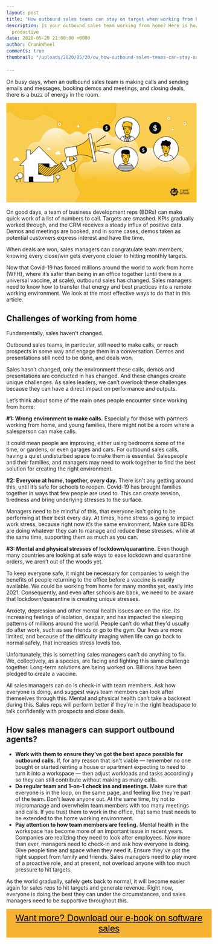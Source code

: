 ```yaml
---
layout: post
title: 'How outbound sales teams can stay on target when working from home '
description: Is your outbound sales team working from home? Here is how they stay
  productive
date: 2020-05-20 21:00:00 +0000
author: CrankWheel
comments: true
thumbnail: "/uploads/2020/05/20/cw_how-outbound-sales-teams-can-stay-on-target-when-working-from-home.jpg"

---
```

On busy days, when an outbound sales team is making calls and sending emails and messages, booking demos and meetings, and closing deals, there is a buzz of energy in the room.

![](/uploads/2020/05/20/cw_how-outbound-sales-teams-can-stay-on-target-when-working-from-home.jpg)

On good days, a team of business development reps (BDRs) can make quick work of a list of numbers to call. Targets are smashed. KPIs gradually worked through, and the CRM receives a steady influx of positive data. Demos and meetings are booked, and in some cases, demos taken as potential customers express interest and have the time.

When deals are won, sales managers can congratulate team members, knowing every close/win gets everyone closer to hitting monthly targets.

Now that Covid-19 has forced millions around the world to work from home (WFH), where it’s safer than being in an office together (until there is a universal vaccine, at scale), outbound sales has changed. Sales managers need to know how to transfer that energy and best practices into a remote working environment. We look at the most effective ways to do that in this article.

## Challenges of working from home

Fundamentally, sales haven't changed.

Outbound sales teams, in particular, still need to make calls, or reach prospects in some way and engage them in a conversation. Demos and presentations still need to be done, and deals won.

Sales hasn't changed, only the environment these calls, demos and presentations are conducted in has changed. And these changes create unique challenges. As sales leaders, we can’t overlook these challenges because they can have a direct impact on performance and outputs.

Let’s think about some of the main ones people encounter since working from home:

**#1: Wrong environment to make calls.** Especially for those with partners working from home, and young families, there might not be a room where a salesperson can make calls.

It could mean people are improving, either using bedrooms some of the time, or gardens, or even garages and cars. For outbound sales calls, having a quiet undisturbed space to make them is essential. Salespeople and their families, and managers may need to work together to find the best solution for creating the right environment.

**#2: Everyone at home, together, every day.** There isn't any getting around this, until it’s safe for schools to reopen. Covid-19 has brought families together in ways that few people are used to. This can create tension, tiredness and bring underlying stresses to the surface.

Managers need to be mindful of this, that everyone isn't going to be performing at their best every day. At times, home stress is going to impact work stress, because right now it’s the same environment. Make sure BDRs are doing whatever they can to manage and reduce these stresses, while at the same time, supporting them as much as you can.

**#3: Mental and physical stresses of lockdown/quarantine.** Even though many countries are looking at safe ways to ease lockdown and quarantine orders, we aren’t out of the woods yet.

To keep everyone safe, it might be necessary for companies to weigh the benefits of people returning to the office before a vaccine is readily available. We could be working from home for many months yet, easily into 2021. Consequently, and even after schools are back, we need to be aware that lockdown/quarantine is creating unique stresses.

Anxiety, depression and other mental health issues are on the rise. Its increasing feelings of isolation, despair, and has impacted the sleeping patterns of millions around the world. People can’t do what they'd usually do after work, such as see friends or go to the gym. Our lives are more limited, and because of the difficulty imaging when life can go back to normal safely, that increases stress levels too.

Unfortunately, this is something sales managers can’t do anything to fix. We, collectively, as a species, are facing and fighting this same challenge together. Long-term solutions are being worked on. Billions have been pledged to create a vaccine.

All sales managers can do is check-in with team members. Ask how everyone is doing, and suggest ways team members can look after themselves through this. Mental and physical health can’t take a backseat during this. Sales reps will perform better if they're in the right headspace to talk confidently with prospects and close deals.

## How sales managers can support outbound agents?

* **Work with them to ensure they've got the best space possible for outbound calls.** If, for any reason that isn't viable — remember no one bought or started renting a house or apartment expecting to need to turn it into a workspace — then adjust workloads and tasks accordingly so they can still contribute without making as many calls.
* **Do regular team and 1-on-1 check ins and meetings.** Make sure that everyone is in the loop, on the same page, and feeling like they're part of the team. Don't leave anyone out. At the same time, try not to micromanage and overwhelm team members with too many meetings and calls. If you trust them to work in the office, that same trust needs to be extended to the home working environment.
* **Pay attention to how team members are feeling.** Mental health in the workspace has become more of an important issue in recent years. Companies are realizing they need to look after employees. Now more than ever, managers need to check-in and ask how everyone is doing. Give people time and space when they need it. Ensure they've got the right support from family and friends. Sales managers need to play more of a proactive role, and at present, not overload anyone with too much pressure to hit targets.

As the world gradually, safely gets back to normal, it will become easier again for sales reps to hit targets and generate revenue. Right now, everyone is doing the best they can under the circumstances, and sales managers need to be supportive throughout this.

<style> .btn-signup { padding-top: 11px !important; border-radius: 0px !important; background-color: #f6b333; text-align: center; padding: 10px 20px !important; border: 0px !important; width: 100%; margin-bottom: 20px; } .btn-signup a { color: black !important; font-family: 'Titillium Web', sans-serif; font-size: 24px !important; font-weight: normal !important; } </style>

<div class="btn-signup"><a style="cursor: pointer;" href="/sign-up-to-download">Want more? Download our e-book on software sales</a></div>